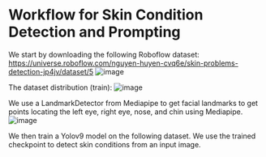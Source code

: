 # Workflow for Skin Condition Detection and Prompting

We start by downloading the following Roboflow dataset:
https://universe.roboflow.com/nguyen-huyen-cvq6e/skin-problems-detection-jp4jv/dataset/5
![image](https://github.com/user-attachments/assets/f1224235-b46d-4be1-af47-83e0ac687bbd)

The dataset distribution (train):
![image](https://github.com/user-attachments/assets/d658be38-665b-481e-91bf-27e564011bda)


We use a LandmarkDetector from Mediapipe to get facial landmarks to get points locating the left eye, right eye, nose, and chin using Mediapipe.
![image](https://github.com/user-attachments/assets/16f723d9-4eb6-457a-92e6-e185ebf43933)

We then train a Yolov9 model on the following dataset. We use the trained checkpoint to detect skin conditions from an input image.

